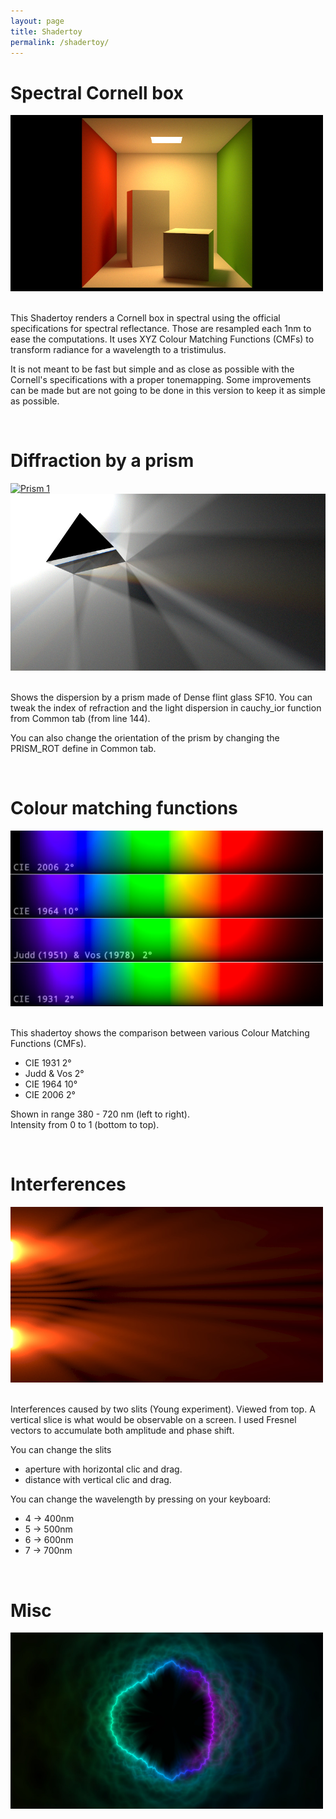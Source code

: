 ```yaml
---
layout: page
title: Shadertoy
permalink: /shadertoy/
---
```


Spectral Cornell box
====================

<div class="w3-content" style="max-width:500px">
  <div class="w3-card">
    <a href="https://www.shadertoy.com/view/WtlSWM">
      <img src="/images/shadertoy/WtlSWM.jpg" alt="Cornell box" />
    </a>
  </div>
</div>
<br>

This Shadertoy renders a Cornell box in spectral using the official specifications
for spectral reflectance. Those are resampled each 1nm to ease the computations.
It uses XYZ Colour Matching Functions (CMFs) to transform radiance for a wavelength
to a tristimulus.

It is not meant to be fast but simple and as close as possible with the Cornell's
specifications with a proper tonemapping. Some improvements can be made but are not
going to be done in this version to keep it as simple as possible.

<br>

Diffraction by a prism
======================
<div class="w3-row-padding">
  <div class="w3-col m6 l6">
    <div class="w3-card">
      <a href="https://www.shadertoy.com/view/wlSXz3">
        <img src="../images/shadertoy/wlSXz3.jpg" class="w3-image" alt="Prism 1">
      </a>
    </div>
  </div>
  <div class="w3-col m6 l6">
    <div class="w3-card">
      <a href="https://www.shadertoy.com/view/wt2SRy">
        <img src="/images/shadertoy/wt2SRy.jpg" class="w3-image" alt="Prism 2">
      </a>
    </div>
  </div>
</div>
<br>

Shows the dispersion by a prism made of Dense flint glass SF10.
You can tweak the index of refraction and the light dispersion in cauchy_ior
function from Common tab (from line 144).
 
You can also change the orientation of the prism by changing the PRISM_ROT define
in Common tab.

<br>

Colour matching functions
=========================

<div class="w3-content" style="max-width:500px">
  <div class="w3-card">
    <a href="https://www.shadertoy.com/view/WtsXW4">
      <img src="/images/shadertoy/WtsXW4.jpg" alt="CMFs" />
    </a>
  </div>
</div>
<br>

This shadertoy shows the comparison between various Colour Matching Functions (CMFs).
- CIE 1931 2°
- Judd & Vos 2°
- CIE 1964 10°
- CIE 2006 2°

Shown in range 380 - 720 nm (left to right).  
Intensity from 0 to 1 (bottom to top).

<br>

Interferences
=============

<div class="w3-content" style="max-width:500px">
  <div class="w3-card">
    <a href="https://www.shadertoy.com/view/wt2XR3">
      <img src="/images/shadertoy/wt2XR3.jpg" alt="Interferences" />
    </a>
  </div>
</div>
<br>

Interferences caused by two slits (Young experiment). Viewed from top. A vertical slice is what would be observable on a screen. I used Fresnel vectors to accumulate both amplitude and phase shift.

You can change the slits 
- aperture with horizontal clic and drag.
- distance with vertical clic and drag.

You can change the wavelength by pressing on your keyboard:
- 4 -> 400nm
- 5 -> 500nm
- 6 -> 600nm
- 7 -> 700nm

<br>

Misc
====

<div class="w3-content" style="max-width:500px">
  <div class="w3-card">
    <a href="https://www.shadertoy.com/view/3ljXDd">
      <img src="/images/shadertoy/3ljXDd.jpg" alt="Sound visualiser" />
    </a>
  </div>
</div>
<br>

